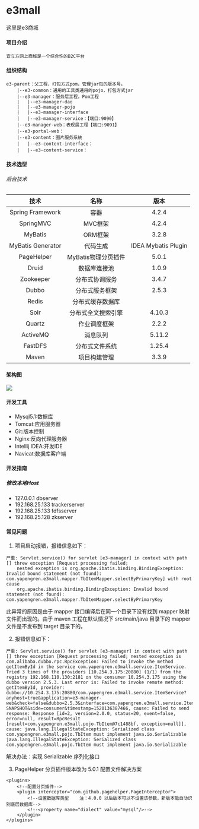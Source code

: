 # e3mall
这里是e3商城

#### 项目介绍
	宜立方网上商城是一个综合性的B2C平台

#### 组织结构
```
e3-parent：父工程，打包方式pom，管理jar包的版本号。
    |--e3-common：通用的工具类通用的pojo，打包方式jar
    |--e3-manager：服务层工程，Pom工程
    |   |--e3-manager-dao
    |   |--e3-manager-pojo
    |   |--e3-manager-interface
    |   |--e3-manager-service：【端口:9090】
    |--e3-manager-web：表现层工程【端口:9091】
    |--e3-portal-web：
    |--e3-content：图片服务系统
    |   |--e3-content-interface：
    |   |--e3-content-service：
```

#### 技术选型

###### 后台技术

| 技术              | 名称         | 版本     |
| :--------------: | :----------: | :-----: |
| Spring Framework | 容器         | 4.2.4    |
| SpringMVC        | MVC框架      | 4.2.4    |
| MyBatis          | ORM框架      | 3.2.8    |
| MyBatis Generator | 代码生成     | IDEA Mybatis Plugin |
| PageHelper       | MyBatis物理分页插件 | 5.0.1 |
| Druid            | 数据库连接池   | 1.0.9   |
| Zookeeper        | 分布式协调服务 | 3.4.7   |
| Dubbo            | 分布式服务框架 | 2.5.3   |
| Redis            | 分布式缓存数据库 | 
| Solr             | 分布式全文搜索引擎 | 4.10.3 |
| Quartz           | 作业调度框架   | 2.2.2  |
| ActiveMQ         | 消息队列      | 5.11.2 |
| FastDFS          | 分布式文件系统 | 1.25.4 |
| Maven            | 项目构建管理   | 3.3.9 |
 
#### 架构图
![](https://i.imgur.com/lWAYzGS.jpg)

#### 开发工具

- Mysql5.1:数据库
- Tomcat:应用服务器
- Git:版本控制
- Nginx:反向代理服务器
- Intellij IDEA:开发IDE
- Navicat:数据库客户端

#### 开发指南
##### 修改本地Host
- 127.0.0.1 dbserver
- 192.168.25.133 trackerserver
- 192.168.25.133 fdfsserver
- 192.168.25.128 zkserver

#### 常见问题
1. 项目启动报错，报错信息如下：
```
严重: Servlet.service() for servlet [e3-manager] in context with path [] threw exception [Request processing failed; 
	nested exception is org.apache.ibatis.binding.BindingException: Invalid bound statement (not found): com.yapengren.e3mall.mapper.TbItemMapper.selectByPrimaryKey] with root cause
    org.apache.ibatis.binding.BindingException: Invalid bound statement (not found): com.yapengren.e3mall.mapper.TbItemMapper.selectByPrimaryKey
```
此异常的原因是由于 mapper 接口编译后在同一个目录下没有找到 mapper 映射文件而出现的。由于 maven 工程在默认情况下 src/main/java 目录下的 mapper 文件是不发布到 target 目录下的。

2. 报错信息如下：
```
严重: Servlet.service() for servlet [e3-manager] in context with path [] threw exception [Request processing failed; nested exception is com.alibaba.dubbo.rpc.RpcException: Failed to invoke the method getItemById in the service com.yapengren.e3mall.service.ItemService. Tried 3 times of the providers [10.254.3.175:20880] (1/1) from the registry 192.168.110.130:2181 on the consumer 10.254.3.175 using the dubbo version 2.5.3. Last error is: Failed to invoke remote method: getItemById, provider: dubbo://10.254.3.175:20880/com.yapengren.e3mall.service.ItemService?anyhost=true&application=e3-manager-web&check=false&dubbo=2.5.3&interface=com.yapengren.e3mall.service.ItemService&methods=getItemById&pid=108&revision=1.0-SNAPSHOT&side=consumer&timestamp=1520136387466, cause: Failed to send response: Response [id=2, version=2.0.0, status=20, event=false, error=null, result=RpcResult [result=com.yapengren.e3mall.pojo.TbItem@7c1488bf, exception=null]], cause: java.lang.IllegalStateException: Serialized class com.yapengren.e3mall.pojo.TbItem must implement java.io.Serializable
java.lang.IllegalStateException: Serialized class com.yapengren.e3mall.pojo.TbItem must implement java.io.Serializable
```
解决办法：实现 Serializable 序列化接口

3. PageHelper 分页插件版本改为 5.0.1 配置文件解决方案
```
<plugins>
    <!--配置分页插件-->
    <plugin interceptor="com.github.pagehelper.PageInterceptor">
        <!--设置数据库类型    注：4.0.0 以后版本可以不设置该参数，新版本能自动识别底层数据库-->
        <!--<property name="dialect" value="mysql"/>-->
    </plugin>
</plugins>
```